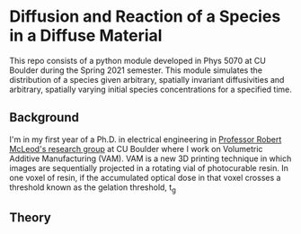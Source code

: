 # Diffusion and Reaction of a Species in a Diffuse Material
This repo consists of a python module developed in Phys 5070 at CU Boulder during the Spring 2021 semester. This module simulates the distribution of a species given arbitrary, spatially invariant diffusivities and arbitrary, spatially varying initial species concentrations for a specified time.

## Background
I'm in my first year of a Ph.D. in electrical engineering in [Professor Robert McLeod's research group](https://www.colorado.edu/faculty/mcleod/) at CU Boulder where I work on Volumetric Additive Manufacturing (VAM). VAM is a new 3D printing technique in which images are sequentially projected in a rotating vial of photocurable resin. In one voxel of resin, if the accumulated optical dose in that voxel crosses a threshold known as the gelation threshold, t<sub>g</sub>

## Theory


